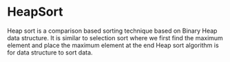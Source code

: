 # HeapSort
Heap sort is a comparison based sorting technique based on Binary Heap data structure. It is similar to selection sort where we first find the maximum element and place the maximum element at the end
Heap sort algorithm is for data structure to sort data. 
